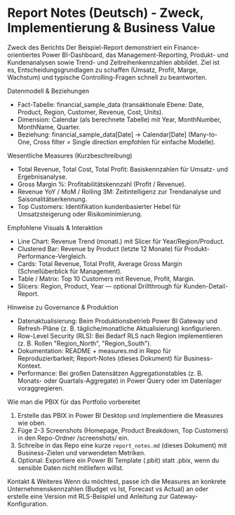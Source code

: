 Report Notes (Deutsch) - Zweck, Implementierung & Business Value
===============================================================

Zweck des Berichts
Der Beispiel-Report demonstriert ein Finance-orientiertes Power BI-Dashboard, das Management-Reporting, Produkt- und Kundenanalysen sowie Trend- und Zeitreihenkennzahlen abbildet. Ziel ist es, Entscheidungsgrundlagen zu schaffen (Umsatz, Profit, Marge, Wachstum) und typische Controlling-Fragen schnell zu beantworten.

Datenmodell & Beziehungen
- Fact-Tabelle: financial_sample_data (transaktionale Ebene: Date, Product, Region, Customer, Revenue, Cost, Units).
- Dimension: Calendar (als berechnete Tabelle) mit Year, MonthNumber, MonthName, Quarter.
- Beziehung: financial_sample_data[Date] -> Calendar[Date] (Many-to-One, Cross filter = Single direction empfohlen für einfache Modelle).

Wesentliche Measures (Kurzbeschreibung)
- Total Revenue, Total Cost, Total Profit: Basiskennzahlen für Umsatz- und Ergebnisanalyse.
- Gross Margin %: Profitabilitätskennzahl (Profit / Revenue).
- Revenue YoY / MoM / Rolling 3M: Zeitintelligenz zur Trendanalyse und Saisonalitätserkennung.
- Top Customers: Identifikation kundenbasierter Hebel für Umsatzsteigerung oder Risikominimierung.

Empfohlene Visuals & Interaktion
- Line Chart: Revenue Trend (monatl.) mit Slicer für Year/Region/Product.
- Clustered Bar: Revenue by Product (letzte 12 Monate) für Produkt-Performance-Vergleich.
- Cards: Total Revenue, Total Profit, Average Gross Margin (Schnellüberblick für Management).
- Table / Matrix: Top 10 Customers mit Revenue, Profit, Margin.
- Slicers: Region, Product, Year — optional Drillthrough für Kunden-Detail-Report.

Hinweise zu Governance & Produktion
- Datenaktualisierung: Beim Produktionsbetrieb Power BI Gateway und Refresh-Pläne (z. B. tägliche/monatliche Aktualisierung) konfigurieren.
- Row-Level Security (RLS): Bei Bedarf RLS nach Region implementieren (z. B. Rollen "Region_North", "Region_South").
- Dokumentation: README + measures.md in Repo für Reproduzierbarkeit; Report-Notes (dieses Dokument) für Business-Kontext.
- Performance: Bei großen Datensätzen Aggregationstables (z. B. Monats- oder Quartals-Aggregate) in Power Query oder im Datenlager voraggregieren.

Wie man die PBIX für das Portfolio vorbereitet
1. Erstelle das PBIX in Power BI Desktop und implementiere die Measures wie oben.
2. Füge 2-3 Screenshots (Homepage, Product Breakdown, Top Customers) in den Repo-Ordner /screenshots/ ein.
3. Schreibe in das Repo eine kurze `report_notes.md` (dieses Dokument) mit Business-Zielen und verwendeten Metriken.
4. Optional: Exportiere ein Power BI Template (.pbit) statt .pbix, wenn du sensible Daten nicht mitliefern willst.

Kontakt & Weiteres
Wenn du möchtest, passe ich die Measures an konkrete Unternehmenskennzahlen (Budget vs Ist, Forecast vs Actual) an oder erstelle eine Version mit RLS-Beispiel und Anleitung zur Gateway-Konfiguration.
